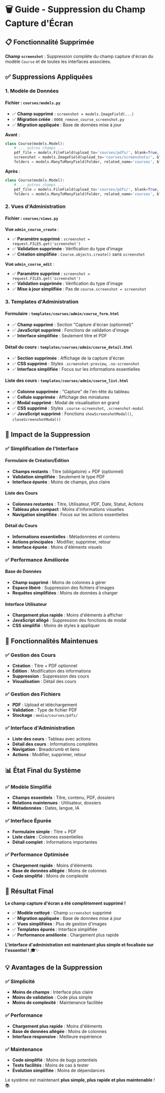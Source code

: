 # 🗑️ Guide - Suppression du Champ Capture d'Écran

## 📋 Fonctionnalité Supprimée

**Champ `screenshot`** : Suppression complète du champ capture d'écran du modèle `Course` et de toutes les interfaces associées.

## ✅ Suppressions Appliquées

### **1. Modèle de Données**

#### **Fichier** : `courses/models.py`
- ✅ **Champ supprimé** : `screenshot = models.ImageField(...)`
- ✅ **Migration créée** : `0008_remove_course_screenshot.py`
- ✅ **Migration appliquée** : Base de données mise à jour

**Avant** :
```python
class Course(models.Model):
    # ... autres champs ...
    pdf_file = models.FileField(upload_to='courses/pdfs/', blank=True, null=True)
    screenshot = models.ImageField(upload_to='courses/screenshots/', blank=True, null=True)  # ❌ Supprimé
    folders = models.ManyToManyField(Folder, related_name='courses', blank=True)
```

**Après** :
```python
class Course(models.Model):
    # ... autres champs ...
    pdf_file = models.FileField(upload_to='courses/pdfs/', blank=True, null=True)
    folders = models.ManyToManyField(Folder, related_name='courses', blank=True)
```

### **2. Vues d'Administration**

#### **Fichier** : `courses/views.py`

**Vue `admin_course_create`** :
- ✅ **Paramètre supprimé** : `screenshot = request.FILES.get('screenshot')`
- ✅ **Validation supprimée** : Vérification du type d'image
- ✅ **Création simplifiée** : `Course.objects.create()` sans `screenshot`

**Vue `admin_course_edit`** :
- ✅ **Paramètre supprimé** : `screenshot = request.FILES.get('screenshot')`
- ✅ **Validation supprimée** : Vérification du type d'image
- ✅ **Mise à jour simplifiée** : Pas de `course.screenshot = screenshot`

### **3. Templates d'Administration**

#### **Formulaire** : `templates/courses/admin/course_form.html`
- ✅ **Champ supprimé** : Section "Capture d'écran (optionnel)"
- ✅ **JavaScript supprimé** : Fonctions de validation d'image
- ✅ **Interface simplifiée** : Seulement titre et PDF

#### **Détail du cours** : `templates/courses/admin/course_detail.html`
- ✅ **Section supprimée** : Affichage de la capture d'écran
- ✅ **CSS supprimé** : Styles `.screenshot-preview`, `.no-screenshot`
- ✅ **Interface simplifiée** : Focus sur les informations essentielles

#### **Liste des cours** : `templates/courses/admin/course_list.html`
- ✅ **Colonne supprimée** : "Capture" de l'en-tête du tableau
- ✅ **Cellule supprimée** : Affichage des miniatures
- ✅ **Modal supprimé** : Modal de visualisation en grand
- ✅ **CSS supprimé** : Styles `.course-screenshot`, `.screenshot-modal`
- ✅ **JavaScript supprimé** : Fonctions `showScreenshotModal()`, `closeScreenshotModal()`

## 🎯 Impact de la Suppression

### **✅ Simplification de l'Interface**

#### **Formulaire de Création/Édition**
- **Champs restants** : Titre (obligatoire) + PDF (optionnel)
- **Validation simplifiée** : Seulement le type PDF
- **Interface épurée** : Moins de champs, plus claire

#### **Liste des Cours**
- **Colonnes restantes** : Titre, Utilisateur, PDF, Date, Statut, Actions
- **Tableau plus compact** : Moins d'informations visuelles
- **Navigation simplifiée** : Focus sur les actions essentielles

#### **Détail du Cours**
- **Informations essentielles** : Métadonnées et contenu
- **Actions principales** : Modifier, supprimer, retour
- **Interface épurée** : Moins d'éléments visuels

### **✅ Performance Améliorée**

#### **Base de Données**
- **Champ supprimé** : Moins de colonnes à gérer
- **Espace libéré** : Suppression des fichiers d'images
- **Requêtes simplifiées** : Moins de données à charger

#### **Interface Utilisateur**
- **Chargement plus rapide** : Moins d'éléments à afficher
- **JavaScript allégé** : Suppression des fonctions de modal
- **CSS simplifié** : Moins de styles à appliquer

## 🚀 Fonctionnalités Maintenues

### **✅ Gestion des Cours**
- **Création** : Titre + PDF optionnel
- **Édition** : Modification des informations
- **Suppression** : Suppression des cours
- **Visualisation** : Détail des cours

### **✅ Gestion des Fichiers**
- **PDF** : Upload et téléchargement
- **Validation** : Type de fichier PDF
- **Stockage** : `media/courses/pdfs/`

### **✅ Interface d'Administration**
- **Liste des cours** : Tableau avec actions
- **Détail des cours** : Informations complètes
- **Navigation** : Breadcrumb et liens
- **Actions** : Modifier, supprimer, retour

## 📊 État Final du Système

### **✅ Modèle Simplifié**
- **Champs essentiels** : Titre, contenu, PDF, dossiers
- **Relations maintenues** : Utilisateur, dossiers
- **Métadonnées** : Dates, langue, IA

### **✅ Interface Épurée**
- **Formulaire simple** : Titre + PDF
- **Liste claire** : Colonnes essentielles
- **Détail complet** : Informations importantes

### **✅ Performance Optimisée**
- **Chargement rapide** : Moins d'éléments
- **Base de données allégée** : Moins de colonnes
- **Code simplifié** : Moins de complexité

## 🎉 Résultat Final

**Le champ capture d'écran a été complètement supprimé !**

- ✅ **Modèle nettoyé** : Champ `screenshot` supprimé
- ✅ **Migration appliquée** : Base de données mise à jour
- ✅ **Vues simplifiées** : Plus de gestion d'images
- ✅ **Templates épurés** : Interface simplifiée
- ✅ **Performance améliorée** : Chargement plus rapide

**L'interface d'administration est maintenant plus simple et focalisée sur l'essentiel !** 🎓✨

## 💡 Avantages de la Suppression

### **✅ Simplicité**
- **Moins de champs** : Interface plus claire
- **Moins de validation** : Code plus simple
- **Moins de complexité** : Maintenance facilitée

### **✅ Performance**
- **Chargement plus rapide** : Moins d'éléments
- **Base de données allégée** : Moins de colonnes
- **Interface responsive** : Meilleure expérience

### **✅ Maintenance**
- **Code simplifié** : Moins de bugs potentiels
- **Tests facilités** : Moins de cas à tester
- **Évolution simplifiée** : Moins de dépendances

Le système est maintenant **plus simple, plus rapide et plus maintenable** ! 📚
